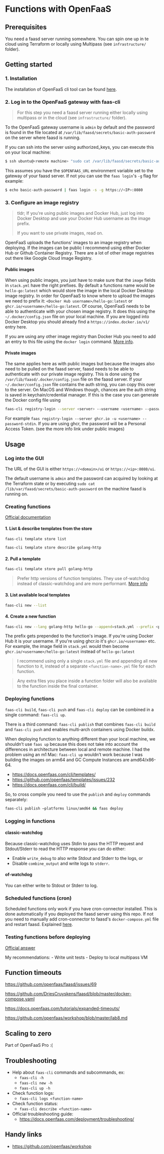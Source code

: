 # Functions with OpenFaaS

## Prerequisites

You need a faasd server running somewhere. You can spin one up in te cloud using Terraform or locally using Multipass (see `infrastructure/` folder).

## Getting started

### 1. Installation

The installation of OpenFaaS cli tool can be found [here](https://docs.openfaas.com/cli/install/).

### 2. Log in to the OpenFaaS gateway with faas-cli

> For this step you need a faasd server running either locally using multipass or in the cloud (see `infrastructure/` folder).

To the OpenFaaS gateway username is `admin` by default and the password is found in the file located at `/var/lib/faasd/secrets/basic-auth-password` on the server where faasd is running.

If you can ssh into the server using authorized_keys, you can execute this on your local machine:

```bash
$ ssh ubuntu@<remote machine> "sudo cat /var/lib/faasd/secrets/basic-auth-password" | faas login -s
```

This assumes you have the `$OPENFAAS_URL` environment variable set to the gateway of your faasd server. If not you can use the `faas login`'s `-g` flag for example:

```bash
$ echo basic-auth-password | faas login -s -g https://<IP>:8080
```

### 3. Configure an image registry

>tldr; If you're using public images and Docker Hub, just log into Docker Desktop and use your Docker Hub username as the image prefix.
>
> If you want to use private images, read on.

OpenFaaS uploads the functions' images to an image registry when deploying. If the images can be public I recommend using either Docker Hub or Github Container Registry. There are a lot of other image registries out there like Google Cloud Image Registry.

#### Public images

When using public images, you just have to make sure that the `image` fields in `stack.yml` have the right prefixes. By default a functions name would be `hello-go:latest` which would store the image in the local Docker Desktop image registry. In order for OpenFaaS to know where to upload the images we need to prefix it: `<Docker Hub username>/hello-go:latest` or `ghcr.io/<username>/hello-go:latest`. Of course, OpenFaaS needs to be able to authenticate with your chosen image registry. It does this using the `~/.docker/config.json` file on your local machine. If you are logged into Docker Desktop you should already find a `https://index.docker.io/v1/` entry here.

If you are using any other image registry than Docker Hub you need to add an entry to this file using the `docker login` command. [More info](https://docs.github.com/en/packages/working-with-a-github-packages-registry/working-with-the-container-registry#authenticating-to-the-container-registry).

#### Private images

The same applies here as with public images but because the images also need to be pulled on the faasd server, faasd needs to be able to authenticate with our private image registry. This is done using the `/var/lib/faasd/.docker/config.json` file on the faasd server. If your `~/.docker/config.json` file contains the auth string, you can copy this over to the server. On MacOS and Windows though, chances are the auth string is saved in keychain/credential manager. If this is the case you can generate the Docker config file using

```bash
faas-cli registry-login --server <server> --username <username> --password-stdin
```

For example `faas registry-login --server ghcr.io -u <username> --password-stdin`. If you are using ghcr, the password will be a Personal Access Token. (see the more info link under public images)


## Usage

### Log into the GUI

The URL of the GUI is either `https://<domain>/ui` or `https://<ip>:8080/ui`.

The default username is `admin` and the password can acquired by looking at the Terraform state or by executing `sudo cat /lib/var/faasd/secrets/basic-auth-password` on the machine faasd is running on.

### Creating functions

[Official documentation](https://docs.openfaas.com/cli/templates/)

#### 1. List & describe templates from the store

```bash
faas-cli template store list
```

```bash
faas-cli template store describe golang-http
```

#### 2. Pull a template

```bash
faas-cli template store pull golang-http
```

> Prefer http versions of function templates. They use of-watchdog instead of classic-watchdog and are more performant. [More info](https://docs.openfaas.com/architecture/watchdog/)

#### 3. List available local templates

```bash
faas-cli new --list
```

#### 4. Create a new function

```bash
faas-cli new --lang golang-http hello-go --append=stack.yml --prefix <prefix>
```

The prefix gets prepended to the function's image. If you're using Docker Hub it is your username. If you're using ghcr.io it's `ghcr.io/<username>` etc. For example, the image field in `stack.yml` would then become `ghcr.io/<username>/hello-go:latest` instead of `hello-go:latest` 

> I recommend using only a single `stack.yml` file and appending all new function to it, instead of a separate `<function-name>.yml` file for each function.

> Any extra files you place inside a function folder will also be available to the function inside the final container.

### Deploying functions

`faas-cli build`, `faas-cli push` and `faas-cli deploy` can be combined in a single command: `faas-cli up`.

There is a third command: `faas-cli publish` that combines `faas-cli build` and `faas-cli push` and enables multi-arch containers using Docker buildx.

When deploying function to anything different than your local machine, we shouldn’t use `faas up` because this does not take into account the differences in architecture between local and remote machine. I had the problem using an m1 Mac: `faas-cli up` wouldn’t work because I was building the images on arm64 and GC Compute Instances are amd64/x86-64.
- <https://docs.openfaas.com/cli/templates/>
- <https://github.com/openfaas/templates/issues/232>
- <https://docs.openfaas.com/cli/build/>

So, to cross compile you need to use the `publish` and `deploy` commands separately:

```bash
faas-cli publish —platforms linux/amd64 && faas deploy
```

### Logging in functions

#### classic-watchdog
Because classic-watchdog uses Stdin to pass the HTTP request and Stdout/Stderr to read the HTTP response you can do either:

- Enable `write_debug` to also write Stdout and Stderr to the logs, or
- Disable `combine_output` and write logs to `stderr`.

#### of-watchdog

You can either write to Stdout or Stderr to log.

### Scheduled functions (cron)

Scheduled functions only work if you have cron-connector installed. This is done automatically if you deployed the faasd server using this repo. If not you need to manually add cron-connector to faasd's `docker-compose.yml` file and restart faasd. Explained [here](https://libraries.io/go/github.com%2Fopenfaas-incubator%2Fcron-connector).

### Testing functions before deploying

[Official answer](https://docs.openfaas.com/deployment/troubleshooting/#i-want-to-test-my-function-without-deploying-it)

My recommendations: 
    - Write unit tests 
    - Deploy to local multipass VM

## Function timeouts

https://github.com/openfaas/faasd/issues/69


https://github.com/DriesCruyskens/faasd/blob/master/docker-compose.yaml


https://docs.openfaas.com/tutorials/expanded-timeouts/

https://github.com/openfaas/workshop/blob/master/lab8.md

## Scaling to zero

Part of OpenFaaS Pro :(

## Troubleshooting

- Help about `faas-cli` commands and subcommands, ex:
  - `faas-cli -h`
  - `faas-cli new -h`
  - `faas-cli up -h`
- Check function logs:
  - `faas-cli logs <function-name>`
- Check function status:
  - `faas-cli describe <function-name>`
- Official troubleshooting guide:
  - <https://docs.openfaas.com/deployment/troubleshooting/>

## Handy links

- <https://github.com/openfaas/workshop>